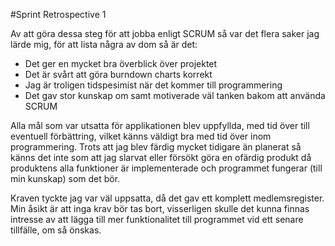 #Sprint Retrospective 1

Av att göra dessa steg för att jobba enligt SCRUM så var det flera saker jag lärde mig,
för att lista några av dom så är det:
- Det ger en mycket bra överblick över projektet
- Det är svårt att göra burndown charts korrekt
- Jag är troligen tidspesimist när det kommer till programmering
- Det gav stor kunskap om samt motiverade väl tanken bakom att använda SCRUM

Alla mål som var utsatta för applikationen blev uppfyllda, med tid över till eventuell
förbättring, vilket känns väldigt bra med tid över inom programmering. Trots att jag
blev färdig mycket tidigare än planerat så känns det inte som att jag slarvat eller
försökt göra en ofärdig produkt då produktens alla funktioner är implementerade och 
programmet fungerar (till min kunskap) som det bör.

Kraven tyckte jag var väl uppsatta, då det gav ett komplett medlemsregister. Min åsikt
är att inga krav bör tas bort, visserligen skulle det kunna finnas intresse av att
lägga till mer funktionalitet till programmet vid ett senare tillfälle, om så önskas.
